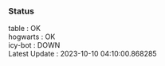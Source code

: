 ### Status


table : OK  
hogwarts : OK  
icy-bot : DOWN  
Latest Update : 2023-10-10 04:10:00.868285
